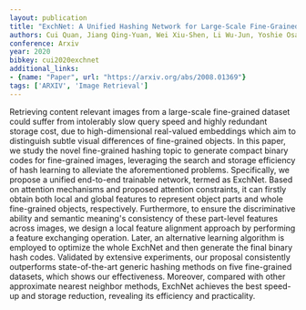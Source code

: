 ```yaml
---
layout: publication
title: "ExchNet: A Unified Hashing Network for Large-Scale Fine-Grained Image Retrieval"
authors: Cui Quan, Jiang Qing-Yuan, Wei Xiu-Shen, Li Wu-Jun, Yoshie Osamu
conference: Arxiv
year: 2020
bibkey: cui2020exchnet
additional_links:
- {name: "Paper", url: "https://arxiv.org/abs/2008.01369"}
tags: ['ARXIV', 'Image Retrieval']
---
```

Retrieving content relevant images from a large-scale fine-grained dataset could suffer from intolerably slow query speed and highly redundant storage cost, due to high-dimensional real-valued embeddings which aim to distinguish subtle visual differences of fine-grained objects. In this paper, we study the novel fine-grained hashing topic to generate compact binary codes for fine-grained images, leveraging the search and storage efficiency of hash learning to alleviate the aforementioned problems. Specifically, we propose a unified end-to-end trainable network, termed as ExchNet. Based on attention mechanisms and proposed attention constraints, it can firstly obtain both local and global features to represent object parts and whole fine-grained objects, respectively. Furthermore, to ensure the discriminative ability and semantic meaning's consistency of these part-level features across images, we design a local feature alignment approach by performing a feature exchanging operation. Later, an alternative learning algorithm is employed to optimize the whole ExchNet and then generate the final binary hash codes. Validated by extensive experiments, our proposal consistently outperforms state-of-the-art generic hashing methods on five fine-grained datasets, which shows our effectiveness. Moreover, compared with other approximate nearest neighbor methods, ExchNet achieves the best speed-up and storage reduction, revealing its efficiency and practicality.
